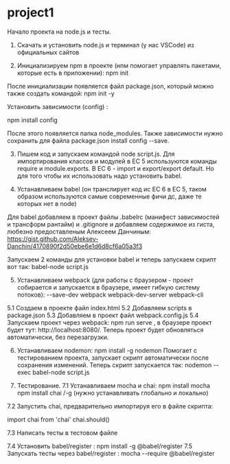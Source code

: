 # project1

Начало проекта на node.js и тесты.

1. Скачать и установить node.js и терминал (у нас VSCode) из официальных сайтов

2. Инициализируем npm в проекте (нпм помогает управлять пакетами, которые есть в приложении):
npm init

После инициализации появляется файл package.json, который можно также создать командой:
npm init -y

Установить зависимости (config) :

npm install config

После этого появляется папка node_modules. Также зависимости нужно сохранить для файла package.json install config --save.

3. Пишем код и запускаем командой node script.js.
Для импортирования классов и модулей в ЕС 5 используются команды require и module.exports. В ЕС 6 - import и export/export default.
Но для того чтобы их использовать надо установить babel.

4. Устанавливаем babel (он транслирует код ис ЕС 6 в ЕС 5, таком образом используются самые современные фичи дс, даже те которых нет в node)

Для babel добавляем в проект файлы .babelrc (манифест зависимостей и трансформ рантайм)  и .gitignore и добавляем содержимое из гиста, любезно предоставленым Алексеем Данчиным:
https://gist.github.com/Aleksey-Danchin/4170890f2d50ebe6e1d6d8cf6a05a3f3

Запускаем 2 команды для установки babel и теперь запускаем скрипт вот так: babel-node script.js

5. Устанавливаем webpack (для работы с браузером - проект собирается и запускается в браузере, имеет гибкую систему потоков):
--save-dev webpack webpack-dev-server webpack-cli

5.1 Создаем в проекте файл index.html
5.2 Добавляем scripts в package.json
5.3 Добавляем в проект файл webpack.config.js
5.4 Запускаем проект через webpack: npm run serve , в браузере проект будет тут: http://localhost:8080/. Теперь проект будет обновляться автоматически, без перезагрузки.

6. Устанавливаем nodemon:  npm install -g nodemon
Помогает с тестированием проекта, запускает скрипт автоматически после сохранения изменений. Теперь скрипт запускается так:
nodemon --exec babel-node script.js

7. Тестирование.
7.1 Устанавливаем mocha и chai:
npm install mocha
npm install chai /-g (нужно устанавливать глобально и локально)

7.2 Запустить chai, предварительно импортируя его в файле скрипта:

import chai from 'chai'
chai.should()

7.3 Написать тесты в тестовом файле

7.4 Установить babel/register :
npm install -g @babel/register
7.5 Запускать тесты через babel/register : mocha --require @babel/register
